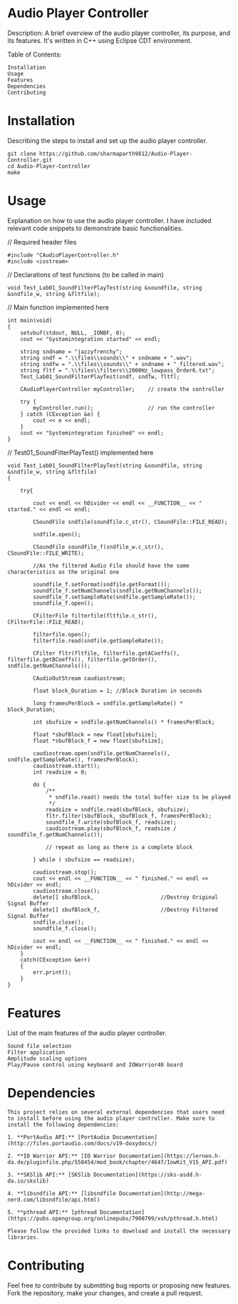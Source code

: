 # Audio Player Controller

Description: A brief overview of the audio player controller, its purpose, and its features. It's written in C++ using Eclipse CDT environment.

Table of Contents:

    Installation
    Usage
    Features
    Dependencies
    Contributing


# Installation
Describing the steps to install and set up the audio player controller.


    git clone https://github.com/sharmaparth9812/Audio-Player-Controller.git
    cd Audio-Player-Controller
    make


# Usage
Explanation on how to use the audio player controller. I have included relevant code snippets to demonstrate basic functionalities.


 // Required header files
 
  	#include "CAudioPlayerController.h"
	#include <iostream>
 // Declarations of test functions (to be called in main)
 
	void Test_Lab01_SoundFilterPlayTest(string &soundfile, string &sndfile_w, string &fltfile);
// Main function implemented here
 
	int main(void) 
	{
		setvbuf(stdout, NULL, _IONBF, 0);
		cout << "Systemintegration started" << endl;

		string sndname = "jazzyfrenchy";
		string sndf = ".\\files\\sounds\\" + sndname + ".wav";
		string sndfw = ".\\files\\sounds\\" + sndname + "_filtered.wav";
		string fltf = ".\\files\\filters\\2000Hz_lowpass_Order6.txt";
		Test_Lab01_SoundFilterPlayTest(sndf, sndfw, fltf);

		CAudioPlayerController myController; 	// create the controller

		try {
			myController.run();					// run the controller
		} catch (CException &e) {
			cout << e << endl;
		}
		cout << "Systemintegration finished" << endl;
	}

// Test01_SoundFilterPlayTest() implemented here

	void Test_Lab01_SoundFilterPlayTest(string &soundfile, string &sndfile_w, string &fltfile) 
 	{

		try{

			cout << endl << hDivider << endl << __FUNCTION__ << " started." << endl << endl;

			CSoundFile sndfile(soundfile.c_str(), CSoundFile::FILE_READ);

			sndfile.open();

			CSoundFile soundfile_f(sndfile_w.c_str(), CSoundFile::FILE_WRITE);

			//As the filtered Audio File should have the same characteristics as the original one

			soundfile_f.setFormat(sndfile.getFormat());
			soundfile_f.setNumChannels(sndfile.getNumChannels());
			soundfile_f.setSampleRate(sndfile.getSampleRate());
			soundfile_f.open();

			CFilterFile filterfile(fltfile.c_str(), CFilterFile::FILE_READ);

			filterfile.open();
			filterfile.read(sndfile.getSampleRate());

			CFilter fltr(fltfile, filterfile.getACoeffs(), filterfile.getBCoeffs(), filterfile.getOrder(), sndfile.getNumChannels());

			CAudioOutStream caudiostream;

			float block_Duration = 1; //Block Duration in seconds

			long framesPerBlock = sndfile.getSampleRate() * block_Duration;

			int sbufsize = sndfile.getNumChannels() * framesPerBlock;

			float *sbufBlock = new float[sbufsize];
			float *sbufBlock_f = new float[sbufsize];

			caudiostream.open(sndfile.getNumChannels(), sndfile.getSampleRate(), framesPerBlock);
			caudiostream.start();
			int readsize = 0;

			do {
				/**
				 * sndfile.read() needs the total buffer size to be played
				 */
				readsize = sndfile.read(sbufBlock, sbufsize);
				fltr.filter(sbufBlock, sbufBlock_f, framesPerBlock);
				soundfile_f.write(sbufBlock_f, readsize);
				caudiostream.play(sbufBlock_f, readsize / soundfile_f.getNumChannels());

				// repeat as long as there is a complete block

			} while ( sbufsize == readsize);

			caudiostream.stop();
			cout << endl << __FUNCTION__ << " finished." << endl << hDivider << endl;
			caudiostream.close();
			delete[] sbufBlock, 					//Destroy Original Signal Buffer
			delete[] sbufBlock_f,					//Destroy Filtered Signal Buffer
			sndfile.close();
			soundfile_f.close();

			cout << endl << __FUNCTION__ << " finished." << endl << hDivider << endl;
		}
		catch(CException &err)
		{
			err.print();
		}
	}



# Features
List of the main features of the audio player controller.

    Sound file selection
    Filter application
	Amplitude scaling options
    Play/Pause control using keyboard and IOWarrior40 board


# Dependencies

	This project relies on several external dependencies that users need to install before using the audio player controller. Make sure to install the following dependencies:

	1. **PortAudio API:** [PortAudio Documentation](http://files.portaudio.com/docs/v19-doxydocs/)

	2. **IO Warrior API:** [IO Warrior Documentation](https://lernen.h-da.de/pluginfile.php/558454/mod_book/chapter/4647/IowKit_V15_API.pdf)
	
	3. **SKSlib API:** [SKSlib Documentation](https://sks-asdd.h-da.io/skslib)

	4. **libsndfile API:** [libsndfile Documentation](http://mega-nerd.com/libsndfile/api.html)

	5. **pthread API:** [pthread Documentation](https://pubs.opengroup.org/onlinepubs/7908799/xsh/pthread.h.html)

	Please follow the provided links to download and install the necessary libraries.


# Contributing
Feel free to contribute by submitting bug reports or proposing new features. Fork the repository, make your changes, and create a pull request.

